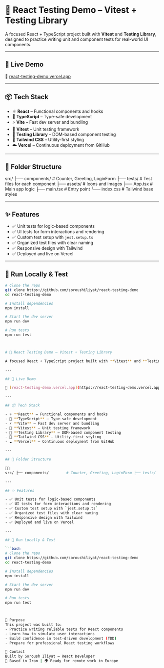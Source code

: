 # 🧪 React Testing Demo – Vitest + Testing Library

A focused React + TypeScript project built with **Vitest** and **Testing Library**, designed to practice writing unit and component tests for real-world UI components.

---

## 🚀 Live Demo

🔗 [react-testing-demo.vercel.app](https://react-testing-demo.vercel.app)

---

## 📦 Tech Stack

- ⚛️ **React** – Functional components and hooks
- 🧩 **TypeScript** – Type-safe development
- ⚡ **Vite** – Fast dev server and bundling
- 🧪 **Vitest** – Unit testing framework
- 🧼 **Testing Library** – DOM-based component testing
- 🎨 **Tailwind CSS** – Utility-first styling
- ☁️ **Vercel** – Continuous deployment from GitHub

---

## 📁 Folder Structure

src/ ├── components/        # Counter, Greeting, LoginForm ├── tests/         # Test files for each component ├── assets/            # Icons and images ├── App.tsx            # Main app logic ├── main.tsx           # Entry point └── index.css          # Tailwind base styles


---

## ✨ Features

- ✅ Unit tests for logic-based components
- ✅ UI tests for form interactions and rendering
- ✅ Custom test setup with `jest.setup.ts`
- ✅ Organized test files with clear naming
- ✅ Responsive design with Tailwind
- ✅ Deployed and live on Vercel

---

## 🧪 Run Locally & Test

```bash
# Clone the repo
git clone https://github.com/soroushiliyat/react-testing-demo
cd react-testing-demo

# Install dependencies
npm install

# Start the dev server
npm run dev

# Run tests
npm run test



# 🧪 React Testing Demo – Vitest + Testing Library

A focused React + TypeScript project built with **Vitest** and **Testing Library**, designed to practice writing unit and component tests for real-world UI components.

---

## 🚀 Live Demo

🔗 [react-testing-demo.vercel.app](https://react-testing-demo.vercel.app)

---

## 📦 Tech Stack

- ⚛️ **React** – Functional components and hooks
- 🧩 **TypeScript** – Type-safe development
- ⚡ **Vite** – Fast dev server and bundling
- 🧪 **Vitest** – Unit testing framework
- 🧼 **Testing Library** – DOM-based component testing
- 🎨 **Tailwind CSS** – Utility-first styling
- ☁️ **Vercel** – Continuous deployment from GitHub

---

## 📁 Folder Structure


src/ ├── components/        # Counter, Greeting, LoginForm ├── tests/         # Test files for each component ├── assets/            # Icons and images ├── App.tsx            # Main app logic ├── main.tsx           # Entry point └── index.css          # Tailwind base styles

---

## ✨ Features

- ✅ Unit tests for logic-based components
- ✅ UI tests for form interactions and rendering
- ✅ Custom test setup with `jest.setup.ts`
- ✅ Organized test files with clear naming
- ✅ Responsive design with Tailwind
- ✅ Deployed and live on Vercel

---

## 🧪 Run Locally & Test

```bash
# Clone the repo
git clone https://github.com/soroushiliyat/react-testing-demo
cd react-testing-demo

# Install dependencies
npm install

# Start the dev server
npm run dev

# Run tests
npm run test



🎯 Purpose
This project was built to:
- Practice writing reliable tests for React components
- Learn how to simulate user interactions
- Build confidence in test-driven development (TDD)
- Prepare for professional React testing workflows

📧 Contact
Built by Soroush Iliyat – React Developer
📍 Based in Iran | 🌍 Ready for remote work in Europe

